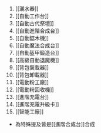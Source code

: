 1. [[灑水器]]
2. [[自動工作台]]
3. [[自動古代祭壇]]
4. [[自動進階合成台]]
5. [[自動鋸木機]]
6. [[自動魔法合成台]]
7. [[自動盔甲鍛造台]]
8. [[高級自動退魔機]]
9. [[背包裝載器]]
10. [[背包卸載器]]
11. [[電動粉工廠]]
12. [[電動粉回收機]]
13. [[進階充電台]]
14. [[進階充電升級卡]]
15. [[智能工廠]]
- 為特殊提及皆是[[進階合成台]]合成